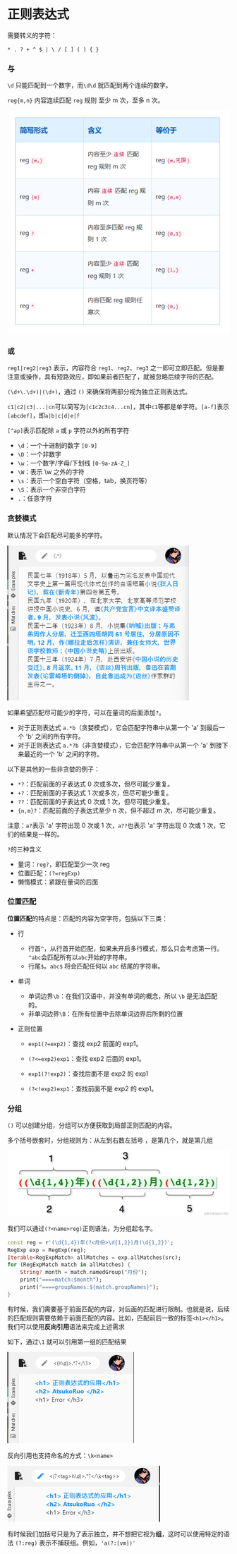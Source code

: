 # 正则表达式

需要转义的字符：

~~~
* . ? + ^ $ | \ / [ ] ( ) { }
~~~

### 与

 `\d` 只能匹配到一个数字，而`\d\d` 就匹配到两个连续的数字。

`reg{m,n}` 内容连续匹配 `reg` 规则 至少 m 次，至多 n 次。

![image-20240412012712393](./assets/image-20240412012712393.png)

### 或

`reg1|reg2|reg3` 表示，内容符合 `reg1`、`reg2`、`reg3` 之一即可立即匹配。但是要注意或操作，具有短路效应，即如果前者匹配了，就被忽略后续字符的匹配。

`(\d+\.\d+)|(\d+)`，通过 `()` 来确保将两部分视为独立正则表达式。

`c1|c2|c3|...|cn`可以简写为`[c1c2c3c4...cn]`，其中`c1`等都是单字符。`[a-f]`表示`[abcdef]`，即`a|b|c|d|e|f`

`[^ap]`表示匹配除 `a` 或 `p` 字符以外的所有字符

- `\d`：一个十进制的数字 `[0-9]`
- `\D`：一个非数字
- `\w`：一个数字/字母/下划线 `[0-9a-zA-Z_]`
- `\W`：表示 \w 之外的字符
- `\s`：表示一个空白字符（空格，tab，换页符等）
- `\S`：表示一个非空白字符
- `.`：任意字符

### 贪婪模式

默认情况下会匹配尽可能多的字符。

![image-20240412012829814](./assets/image-20240412012829814.png)

如果希望匹配尽可能少的字符，可以在量词的后面添加`?`。

- 对于正则表达式 `a.*b`（贪婪模式），它会匹配字符串中从第一个 'a' 到最后一个 'b' 之间的所有字符。
- 对于正则表达式 `a.*?b`（非贪婪模式），它会匹配字符串中从第一个 'a' 到接下来最近的一个 'b' 之间的字符。

以下是其他的一些非贪婪的例子：

- `*?`：匹配前面的子表达式 0 次或多次，但尽可能少重复。
- `+?`：匹配前面的子表达式 1 次或多次，但尽可能少重复。
- `??`：匹配前面的子表达式 0 次或 1 次，但尽可能少重复。
- `{n,m}?`：匹配前面的子表达式至少 n 次，但不超过 m 次，尽可能少重复。

注意：`a?`表示 'a' 字符出现 0 次或 1 次，`a??`也表示 'a' 字符出现 0 次或 1 次，它们的结果是一样的。



`?`的三种含义

- 量词：`reg?`，即匹配至少一次 reg
- 位置匹配：`(?=regExp)`
- 懒惰模式：紧跟在量词的后面

### 位置匹配

**位置匹配**的特点是：匹配的内容为空字符，包括以下三类：

- 行

  - 行首`^`，从行首开始匹配，如果未开启多行模式，那么只会考虑第一行。`^abc`会匹配所有以`abc`开始的字符串。
  - 行尾`$`。`abc$` 将会匹配任何以 `abc` 结尾的字符串。

- 单词

  - 单词边界`\b`：在我们汉语中，并没有单词的概念，所以 `\b` 是无法匹配的。
  - 非单词边界`\B`：在所有位置中去除单词边界后所剩的位置

- 正则位置

  - `exp1(?=exp2)`：查找 exp2 前面的 exp1。

  - `(?<=exp2)exp1`：查找 exp2 后面的 exp1。

  - `exp1(?!exp2)`：查找后面不是 exp2 的 exp1

  - `(?<!exp2)exp1`：查找前面不是 exp2 的 exp1。

### 分组

`()` 可以创建分组，分组可以方便获取到局部正则匹配的内容。

多个括号嵌套时，分组规则为：从左到右数左括号 ，是第几个，就是第几组

![image.png](./assets/aa8b5c9c772b4366b2ad23ff7fd0428dtplv-k3u1fbpfcp-jj-mark1890000q75.webp)

我们可以通过`(?<name>reg)`正则语法，为分组起名字。

~~~dart
const reg = r'(\d{1,4})年(?<月份>\d{1,2})月(\d{1,2})';
RegExp exp = RegExp(reg);
Iterable<RegExpMatch> allMatches = exp.allMatches(src);
for (RegExpMatch match in allMatches) {
    String? month = match.namedGroup("月份");
    print("====match:$month");
    print("====groupNames:${match.groupNames}");
}

~~~

有时候，我们需要基于前面匹配的内容，对后面的匹配进行限制。也就是说，后续的匹配规则需要依赖于前面匹配的内容。比如，匹配前后一致的标签`<h1></h1>`。我们可以使用**反向引用**语法来完成上述需求

 如下，通过`\1` 就可以引用第一组的匹配结果

![image-20240412014105044](./assets/image-20240412014105044.png)

反向引用也支持命名的方式：`\k<name>`

![image-20240412014112423](./assets/image-20240412014112423.png)



有时候我们加括号只是为了表示独立，并不想把它视为**组**，这时可以使用特定的语法 `(?:reg)` 表示不捕获组。例如，`'a(?:[vm])'`

